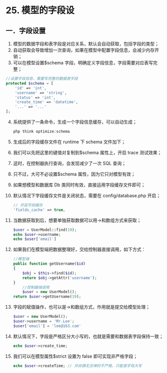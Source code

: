 # 25. 模型的字段设

## 一．字段设置 

1. 模型的数据字段和表字段是对应关系，默认会自动获取，包括字段的类型； 
1. 自动获取会导致增加一次查询，如果在模型中配置字段信息，会减少内存开销；
1. 可以在模型设置$schema 字段，明确定义字段信息，字段需要对应表写完整；

```php
//设置字段信息，需要写完整的数据表字段
protected $schema = [
    'id' => 'int',
    'username' => 'string',
    'status' => 'int',
    'create_time' => 'datetime',
    '...' => '...'
];
```

4. 系统提供了一条命令，生成一个字段信息缓存，可以自动生成； 

   ```php
   php think optimize:schema
   ```

5. 生成后的字段缓存文件在 runtime 下 schema 文件加下；

6. 我们可以先把这里的键值对复制到$schema 属性上，开启 trace 测试效果；

7. 这时，在控制器执行查询，会发现减少了一次 SQL 查询；

8. 只不过，大可不必设置$schema 属性，因为它只对模型有效；

9. 如果想模型和数据库 Db 类同时有效，直接运用字段缓存文件即可；

10. 默认情况下字段缓存文件是关闭状态，需要在 config/database.php 开启； 

    ```php
    // 开启字段缓存 
    'fields_cache' => true,
    ```

11. 当数据获取到后，想要单独获取数据可以用->和数组方式来获取； 

    ```php
    $user = UserModel::find(19);
    echo $user->username;
    echo $user['email']
    ```

12. 如果我们在模型端把数据整理好，交给控制器直接调用，如下方式：

    ```php
    //模型端
    public function getUsername($id)
    {
        $obj = $this->find($id);
        return $obj->getAttr('username');
    }
    	//控制器端调用
    	$user = new UserModel();
    return $user->getUsername(19);
    ```

13. 字段的赋值操作，也可以是->和数组方式，作用就是提交给模型处理；

    ```php
    $user = new UserModel();
    $user->username = 'Mr.Lee';
    $user['email'] = 'lee@163.com'
    ```

14. 默认情况下，字段是严格区分大小写的，也就是需要和数据表字段保持一致； 

    ```php
    echo $user->create_time;
    ```

15. 我们可以在模型属性$strict 设置为 false 即可实现非严格字段； 

    ```php
    echo $user->createTime; // 并非肆无忌惮的不严格，只能首字母大写
    ```

    



























































































